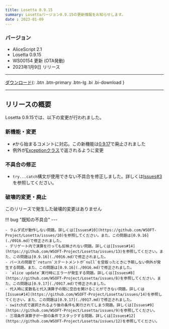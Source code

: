 ```yaml
---
title: Losetta 0.9.15
summary: Losettaバージョン0.9.15の更新情報をお知らせします。
date : 2023-01-09
---
```

### バージョン

* AliceScript 2.1
* Losetta 0.9.15
* WS00154 更新 (OTA発動)
* 2023年1月9日 リリース

---
[ ダウンロード](https://download.wsoft.ws/WS00154){: .btn .btn-primary .btn-lg .bi .bi-download }

---

## リリースの概要
Losetta 0.9.15では、以下の変更が行われました。

### 新機能・変更
- `#`から始まるコメントに対応。この新機能は[0.9.17](./0917.md)で廃止されました
- 例外が[Exceptionクラス](../../api/alice/exception/index.md)で返されるように変更

### 不具合の修正
- `try...catch`構文が使用できない不具合を修正しました。詳しくは[Issues#3](https://github.com/WSOFT-Project/Losetta/issues/3)を参照してください。

### 破壊的変更・廃止
このリリースで発生した破壊的変更はありません

!!! bug "既知の不具合"
    ---

    - ラムダ式が動作しない問題。詳しくは[Issues#10](https://github.com/WSOFT-Project/Losetta/issues/10)を参照してください。また、この問題は[0.9.16](./0916.md)で修正されました。
    - デリゲート内で演算を行っても反映されない問題。詳しくは[Issues#14](https://github.com/WSOFT-Project/Losetta/issues/13)を参照してください。また、この問題は[0.9.16](./0916.md)で修正されました。
    - パースの問題で`return`ステートメントが`null`を受取ったときに予期しない例外が発生する問題。また、この問題は[0.9.16](./0916.md)で修正されました。
    - `alice update`実行時にエラーが発生する問題。詳しくは[Issues#8](https://github.com/WSOFT-Project/Losetta/issues/8)を参照してください。また、この問題は[0.9.17](./0917.md)で修正されました。
    - 代入時に変数名と代入演算子の間に空白を開けることができない問題。詳しくは[Issues#14](https://github.com/WSOFT-Project/Losetta/issues/14)を参照してください。また、この問題は[0.9.17](./0917.md)で修正されました。
    - switch式で選択されるより後の条件も実行されてしまう問題。詳しくは[Issues#9](https://github.com/WSOFT-Project/Losetta/issues/9)を参照してください。
    - 三項条件演算子が一部の条件でスタックする問題。詳しくは[Issues#12](https://github.com/WSOFT-Project/Losetta/issues/12)を参照してください。